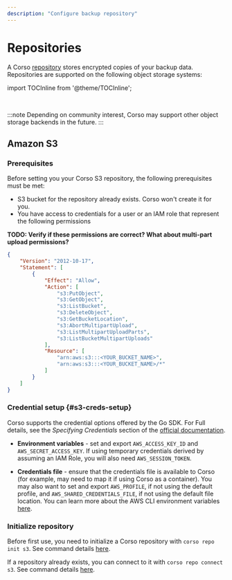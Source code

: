 ```yaml
---
description: "Configure backup repository"
---
```


# Repositories

A Corso [repository](concepts#corso-concepts) stores encrypted copies of your backup data. Repositories are
supported on the following object storage systems:

import TOCInline from '@theme/TOCInline';

<TOCInline toc={toc} maxHeadingLevel={2}/><br/>

:::note
Depending on community interest, Corso may support other object storage backends in the future.
:::

## Amazon S3

### Prerequisites

Before setting you your Corso S3 repository, the following prerequisites must be met:

* S3 bucket for the repository already exists. Corso won't create it for you.
* You have access to credentials for a user or an IAM role that represent the following permissions

<!-- vale proselint.Annotations = NO -->
**TODO: Verify if these permissions are correct? What about multi-part upload permissions?**
<!-- vale proselint.Annotations = YES -->

```json
{
    "Version": "2012-10-17",
    "Statement": [
        {
            "Effect": "Allow",
            "Action": [
                "s3:PutObject",
                "s3:GetObject",
                "s3:ListBucket",
                "s3:DeleteObject",
                "s3:GetBucketLocation",
                "s3:AbortMultipartUpload", 
                "s3:ListMultipartUploadParts",
                "s3:ListBucketMultipartUploads"
            ],
            "Resource": [
                "arn:aws:s3:::<YOUR_BUCKET_NAME>",
                "arn:aws:s3:::<YOUR_BUCKET_NAME>/*"
            ]
        }
    ]
}
```

### Credential setup {#s3-creds-setup}

Corso supports the credential options offered by the Go SDK. For Full details, see the *Specifying Credentials*
section of the [official documentation](https://docs.aws.amazon.com/sdk-for-go/v1/developer-guide/configuring-sdk.html).

* **Environment variables** - set and export `AWS_ACCESS_KEY_ID` and `AWS_SECRET_ACCESS_KEY`. If using temporary
  credentials derived by assuming an IAM Role, you will also need `AWS_SESSION_TOKEN`.

* **Credentials file** - ensure that the credentials file is available to Corso (for example, may need to map it if
  using Corso as a container). You may also want to set and export `AWS_PROFILE`, if not using the default profile, and
  `AWS_SHARED_CREDENTIALS_FILE`, if not using the default file location. You can learn more about the AWS CLI
  environment variables [here](https://docs.aws.amazon.com/cli/latest/userguide/cli-configure-envvars.html).

### Initialize repository

Before first use, you need to initialize a Corso repository with `corso repo init s3`. See command details
[here](/cli/corso_repo_init_s3).

If a repository already exists, you can connect to it with `corso repo connect s3`. See command details
[here](/cli/corso_repo_connect_s3).
